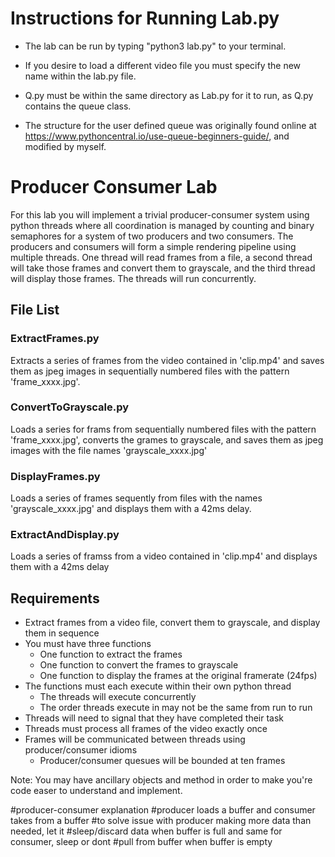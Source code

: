 # Instructions for Running Lab.py

* The lab can be run by typing "python3 lab.py" to your terminal.

* If you desire to load a different video file you must specify the new name within the lab.py file.

* Q.py must be within the same directory as Lab.py for it to run, as Q.py contains the queue class. 

* The structure for the user defined queue was originally found online at https://www.pythoncentral.io/use-queue-beginners-guide/, and modified by myself.



# Producer Consumer Lab

For this lab you will implement a trivial producer-consumer system using
python threads where all coordination is managed by counting and binary
semaphores for a system of two producers and two consumers. The producers and
consumers will form a simple rendering pipeline using multiple threads. One
thread will read frames from a file, a second thread will take those frames
and convert them to grayscale, and the third thread will display those
frames. The threads will run concurrently.

## File List
### ExtractFrames.py
Extracts a series of frames from the video contained in 'clip.mp4' and saves 
them as jpeg images in sequentially numbered files with the pattern
'frame_xxxx.jpg'.

### ConvertToGrayscale.py
Loads a series for frams from sequentially numbered files with the pattern
'frame_xxxx.jpg', converts the grames to grayscale, and saves them as jpeg
images with the file names 'grayscale_xxxx.jpg'

### DisplayFrames.py
Loads a series of frames sequently from files with the names
'grayscale_xxxx.jpg' and displays them with a 42ms delay.

### ExtractAndDisplay.py
Loads a series of framss from a video contained in 'clip.mp4' and displays 
them with a 42ms delay

## Requirements
* Extract frames from a video file, convert them to grayscale, and display
them in sequence
* You must have three functions
  * One function to extract the frames
  * One function to convert the frames to grayscale
  * One function to display the frames at the original framerate (24fps)
* The functions must each execute within their own python thread
  * The threads will execute concurrently
  * The order threads execute in may not be the same from run to run
* Threads will need to signal that they have completed their task
* Threads must process all frames of the video exactly once
* Frames will be communicated between threads using producer/consumer idioms
  * Producer/consumer quesues will be bounded at ten frames

Note: You may have ancillary objects and method in order to make you're code easer to understand and implement.

#producer-consumer explanation
#producer loads a buffer and consumer takes from a buffer
#to solve issue with producer making more data than needed, let it
#sleep/discard data when buffer is full and same for consumer, sleep or dont
#pull from buffer when buffer is empty

